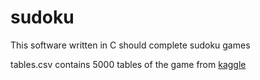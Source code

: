 # sudoku

This software written in C should complete sudoku games

tables.csv contains 5000 tables of the game from [kaggle](https://www.kaggle.com/bryanpark/sudoku)
